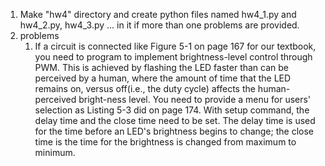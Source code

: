 1. Make "hw4" directory and create python files named hw4_1.py and hw4_2.py, hw4_3.py ... in it if more than one problems are provided.
2. problems
    1. If a circuit is connected like Figure 5-1 on page 167 for our textbook, you need to program to implement brightness-level control through PWM. This is achieved by flashing 
  the LED faster than can be perceived by a human, where the amount of time that the LED remains on, versus off(i.e., the duty cycle) affects 
  the human-perceived bright-ness level. You need to provide a menu for users' selection as Listing 5-3 did on page 174. With setup command, the delay time and the close time 
  need to be set. The delay time is used for the time before an LED's brightness begins to change; the close time is the time for the brightness is changed 
  from maximum to minimum.
  
